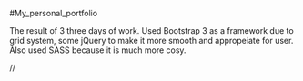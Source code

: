 #My_personal_portfolio

The result of 3 three days of work. 
Used Bootstrap 3 as a framework due to grid system,
some jQuery to make it more smooth and appropeiate for user.
Also used SASS because it is much more cosy.

//